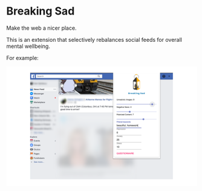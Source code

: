 # Breaking Sad

Make the web a nicer place.

This is an extension that selectively rebalances social feeds for overall mental wellbeing.

For example:

![Screenshot](screenshots/googlestore.png)
